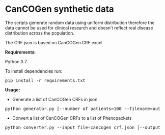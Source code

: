 # CanCOGen synthetic data

The scripts generate random data using uniform distribution therefore the data cannot be used for clinical research and doesn't reflect real disease distribution across the population.

The CRF json is based on CanCOGen CRF excel.

**Requirements:**

Python 3.7

To install dependencies run:

<pre>pip install -r requirements.txt</pre>

**Usage:**

- Generate a list of CanCOGen CRFs in json:

<pre>python generator.py [--number_of_patients=100 --filename=output]</pre>


- Convert a list of CanCOGen CRFs to a list of Phenopackets

<pre>python converter.py --input_file=cancogen_crf.json [--output_filename=output]</pre>
